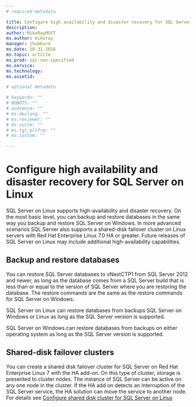 ```yaml
---
# required metadata

title: Configure high availability and disaster recovery for SQL Server on Linux | SQL Server vNext CTP1
description: 
author: MikeRayMSFT 
ms.author: mikeray 
manager: jhubbard
ms.date: 10-31-2016
ms.topic: article
ms.prod: sql-non-specified
ms.service: 
ms.technology: 
ms.assetid: 

# optional metadata

# keywords: ""
# ROBOTS: ""
# audience: ""
# ms.devlang: ""
# ms.reviewer: ""
# ms.suite: ""
# ms.tgt_pltfrm: ""
# ms.custom: ""

---
```

# Configure high availability and disaster recovery for SQL Server on Linux

SQL Server on Linux supports high-availability and disaster recovery. On the most basic level, you can backup and restore databases in the same way you backup and restore SQL Server on Windows. In more advanced scenarios SQL Server also supports a shared-disk failover cluster on Linux servers with Red Hat Enterprise Linux 7.0 HA or greater. Future releases of SQL Server on Linux may include additional high-availability capabilities.

## Backup and restore databases

You can restore SQL Server databases to vNextCTP1 from SQL Server 2012 and newer, as long as the database comes from a SQL Server build that is less than or equal to the version of SQL Server where you are restoring the database. The restore commands are the same as the restore commands for SQL Server on Windows. 

SQL Server on Linux can restore databases from backups SQL Server on Windows or Linux as long as the SQL Server version is supported. 

SQL Server on Windows can restore databases from backups on either operating system as long as the SQL Server version is supported. 

## Shared-disk failover clusters

You can create a shared disk failover cluster for SQL Server on Red Hat Enterprise Linux 7 with the HA add-on. On this type of cluster, storage is presented to cluster nodes. The instance of SQL Server can be active on any one node in the cluster. If the HA add on detects an interruption of the SQL Server service, the HA solution can move the service to another node. For details see [Configure shared disk cluster for SQL Server on Linux](sql-server-linux-configure-shared-disk-cluster.md)


